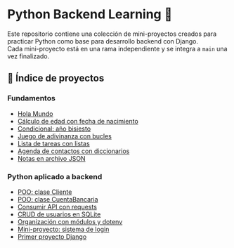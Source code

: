 # Python Backend Learning 🚀

Este repositorio contiene una colección de mini-proyectos creados para
practicar Python como base para desarrollo backend con Django.  
Cada mini-proyecto está en una rama independiente y se integra a `main` 
una vez finalizado.

## 📂 Índice de proyectos

### Fundamentos
- [Hola Mundo](./tree/feature/hola-mundo)
- [Cálculo de edad con fecha de nacimiento](./tree/feature/fecha-nacimiento)
- [Condicional: año bisiesto](./tree/feature/condicionales-bisiesto)
- [Juego de adivinanza con bucles](./tree/feature/bucles-adivinanza)
- [Lista de tareas con listas](./tree/feature/listas-tareas)
- [Agenda de contactos con diccionarios](./tree/feature/diccionarios-agenda)
- [Notas en archivo JSON](./tree/feature/archivos-json)

### Python aplicado a backend
- [POO: clase Cliente](./tree/feature/poo-cliente)
- [POO: clase CuentaBancaria](./tree/feature/poo-cuenta-bancaria)
- [Consumir API con requests](./tree/feature/api-requests)
- [CRUD de usuarios en SQLite](./tree/feature/sqlite-crud)
- [Organización con módulos y dotenv](./tree/feature/modulos-dotenv)
- [Mini-proyecto: sistema de login](./tree/feature/proyecto-login)
- [Primer proyecto Django](./tree/feature/django-setup)
